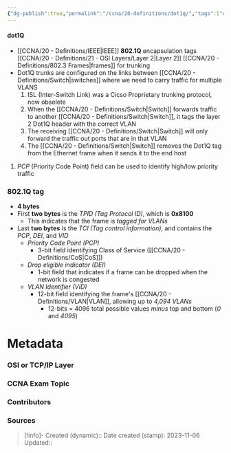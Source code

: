 ```yaml
---
{"dg-publish":true,"permalink":"/ccna/20-definitions/dot1q/","tags":["defs_ccna"]}
---
```


#### dot1Q
- [[CCNA/20 - Definitions/IEEE\|IEEE]] **802.1Q** encapsulation tags [[CCNA/20 - Definitions/21 - OSI Layers/Layer 2\|Layer 2]] [[CCNA/20 - Definitions/802.3 Frames\|frames]] for trunking
- Dot1Q trunks are configured on the links between [[CCNA/20 - Definitions/Switch\|switches]] where we need to carry traffic for multiple VLANS
	1.  ISL (Inter-Switch Link) was a Cicso Proprietary trunking protocol, now obsolete
	2.  When the [[CCNA/20 - Definitions/Switch\|Switch]] forwards traffic to another [[CCNA/20 - Definitions/Switch\|Switch]], it tags the layer 2 Dot1Q header with the correct VLAN
	3.  The receiving [[CCNA/20 - Definitions/Switch\|Switch]] will only forward the traffic out ports that are in that VLAN
	4.  The [[CCNA/20 - Definitions/Switch\|Switch]] removes the Dot1Q tag from the Ethernet frame when it sends it to the end host
1. *PCP* (Priority Code Point) field can be used to identify high/low priority traffic

### 802.1Q tag
- **4 bytes**
- First **two bytes** is the *TPID (Tag Protocol ID)*, which is **0x8100**
	- This indicates that the frame is *tagged for VLANs*
- Last **two bytes** is the *TCI (Tag control information)*, and contains the *PCP*, *DEI*, and *VID*
	- *Priority Code Point (PCP)*
		- 3-bit field identifying Class of Service ([[CCNA/20 - Definitions/CoS\|CoS]])
	- *Drop eligible indicator (DEI)*
		- 1-bit field that indicates if a frame can be dropped when the network is congested
	- *VLAN Identifier (VID)*
		- 12-bit field identifying the frame's [[CCNA/20 - Definitions/VLAN\|VLAN]], allowing up to *4,094 VLANs*
			- 12-bits = 4096 total possible values *minus* top and bottom (*0* and *4095*)

# Metadata
### OSI or TCP/IP Layer

### CCNA Exam Topic

### Contributors

### Sources



> [!info]- Created (dynamic):: 
> Date created (stamp): 2023-11-06
> Updated:: 


